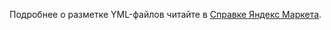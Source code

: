 
Подробнее о разметке YML-файлов читайте в [Справке Яндекс Маркета](https://yandex.ru/support/marketplace/assortment/auto/yml.html).
